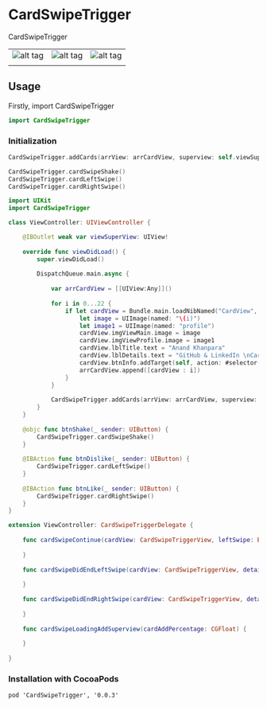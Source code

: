 # CardSwipeTrigger
CardSwipeTrigger

|  |  |  |
|---|---|---|
|![alt tag](https://github.com/AnandKhanpara/GitProHubSupporting/blob/master/GitProHubSupporting/CardSwipeTrigger/Left500Pixel.png)| ![alt tag](https://github.com/AnandKhanpara/GitProHubSupporting/blob/master/GitProHubSupporting/CardSwipeTrigger/Center500Pixel.png) | ![alt tag](https://github.com/AnandKhanpara/GitProHubSupporting/blob/master/GitProHubSupporting/CardSwipeTrigger/Right500Pixel.png) |
|  |  |  |

## Usage
 
Firstly, import CardSwipeTrigger

```swift
import CardSwipeTrigger
```

### Initialization

```swift
CardSwipeTrigger.addCards(arrView: arrCardView, superview: self.viewSuperView, delegate: nil, swipeLevel: .low)

CardSwipeTrigger.cardSwipeShake()
CardSwipeTrigger.cardLeftSwipe()
CardSwipeTrigger.cardRightSwipe()
```
```swift
import UIKit
import CardSwipeTrigger

class ViewController: UIViewController {

    @IBOutlet weak var viewSuperView: UIView!
    
    override func viewDidLoad() {
        super.viewDidLoad()
        
        DispatchQueue.main.async {
            
            var arrCardView = [[UIView:Any]]()
            
            for i in 0...22 {
                if let cardView = Bundle.main.loadNibNamed("CardView", owner: nil, options: nil)?.first as? CardView {
                    let image = UIImage(named: "\(i)")
                    let image1 = UIImage(named: "profile")
                    cardView.imgViewMain.image = image
                    cardView.imgViewProfile.image = image1
                    cardView.lblTitle.text = "Anand Khanpara"
                    cardView.lblDetails.text = "GitHub & LinkedIn \nCardSwipeTrigger"
                    cardView.btnInfo.addTarget(self, action: #selector(self.btnShake), for: .touchUpInside)
                    arrCardView.append([cardView : i])
                }
            }
            
            CardSwipeTrigger.addCards(arrView: arrCardView, superview: self.viewSuperView, delegate: self, swipeLevel: .low)
        }
    }
    
    @objc func btnShake(_ sender: UIButton) {
        CardSwipeTrigger.cardSwipeShake()
    }
    
    @IBAction func btnDislike(_ sender: UIButton) {
        CardSwipeTrigger.cardLeftSwipe()
    }
    
    @IBAction func btnLike(_ sender: UIButton) {
        CardSwipeTrigger.cardRightSwipe()
    }
}
```

```swift
extension ViewController: CardSwipeTriggerDelegate {
    
    func cardSwipeContinue(cardView: CardSwipeTriggerView, leftSwipe: Bool, rightSwipe: Bool, transfor: CGFloat, details: Any?) {
        
    }
    
    func cardSwipeDidEndLeftSwipe(cardView: CardSwipeTriggerView, details: Any?) {
        
    }
    
    func cardSwipeDidEndRightSwipe(cardView: CardSwipeTriggerView, details: Any?) {
        
    }
    
    func cardSwipeLoadingAddSuperview(cardAddPercentage: CGFloat) {
        
    }
    
}
```

### Installation with CocoaPods

```
pod 'CardSwipeTrigger', '0.0.3'
```
